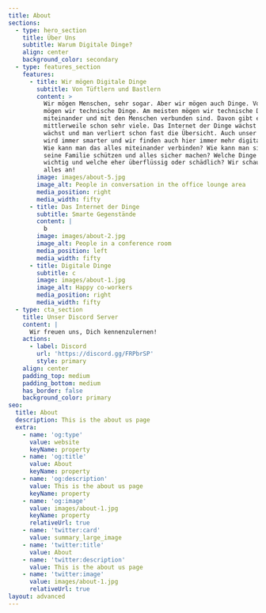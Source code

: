 ```yaml
---
title: About
sections:
  - type: hero_section
    title: Über Uns
    subtitle: Warum Digitale Dinge?
    align: center
    background_color: secondary
  - type: features_section
    features:
      - title: Wir mögen Digitale Dinge
        subtitle: Von Tüftlern und Bastlern
        content: >
          Wir mögen Menschen, sehr sogar. Aber wir mögen auch Dinge. Vor allem
          mögen wir technische Dinge. Am meisten mögen wir technische Dinge, die
          miteinander und mit den Menschen verbunden sind. Davon gibt es
          mittlerweile schon sehr viele. Das Internet der Dinge wächst und
          wächst und man verliert schon fast die Übersicht. Auch unser zuhause
          wird immer smarter und wir finden auch hier immer mehr digitale Dinge.
          Wie kann man das alles miteinander verbinden? Wie kann man sich und
          seine Familie schützen und alles sicher machen? Welche Dinge sind
          wichtig und welche eher überflüssig oder schädlich? Wir schauen uns
          alles an!
        image: images/about-5.jpg
        image_alt: People in conversation in the office lounge area
        media_position: right
        media_width: fifty
      - title: Das Internet der Dinge
        subtitle: Smarte Gegenstände
        content: |
          b
        image: images/about-2.jpg
        image_alt: People in a conference room
        media_position: left
        media_width: fifty
      - title: Digitale Dinge
        subtitle: c
        image: images/about-1.jpg
        image_alt: Happy co-workers
        media_position: right
        media_width: fifty
  - type: cta_section
    title: Unser Discord Server
    content: |
      Wir freuen uns, Dich kennenzulernen!
    actions:
      - label: Discord
        url: 'https://discord.gg/FRPbrSP'
        style: primary
    align: center
    padding_top: medium
    padding_bottom: medium
    has_border: false
    background_color: primary
seo:
  title: About
  description: This is the about us page
  extra:
    - name: 'og:type'
      value: website
      keyName: property
    - name: 'og:title'
      value: About
      keyName: property
    - name: 'og:description'
      value: This is the about us page
      keyName: property
    - name: 'og:image'
      value: images/about-1.jpg
      keyName: property
      relativeUrl: true
    - name: 'twitter:card'
      value: summary_large_image
    - name: 'twitter:title'
      value: About
    - name: 'twitter:description'
      value: This is the about us page
    - name: 'twitter:image'
      value: images/about-1.jpg
      relativeUrl: true
layout: advanced
---
```


